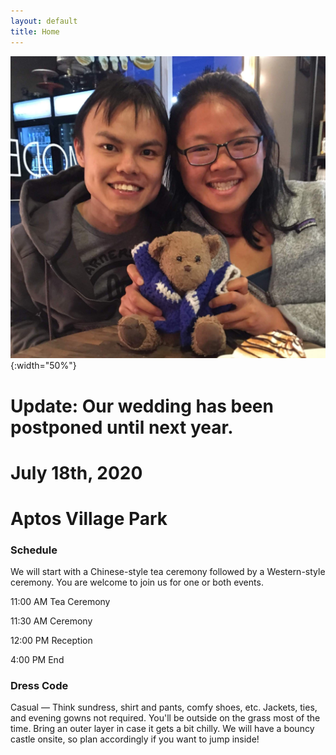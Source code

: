 ```yaml
---
layout: default
title: Home
---
```

![Jean and JJ](images/about_us.jpg){:width="50%"}

# Update: Our wedding has been postponed until next year.

# July 18th, 2020
# Aptos Village Park

### Schedule

We will start with a Chinese-style tea ceremony followed by a Western-style ceremony.
You are welcome to join us for one or both events.

11:00 AM Tea Ceremony

11:30 AM Ceremony

12:00 PM Reception

4:00 PM End

### Dress Code
Casual — Think sundress, shirt and pants, comfy shoes, etc. Jackets, ties, and evening gowns not required.
You'll be outside on the grass most of the time.
Bring an outer layer in case it gets a bit chilly.
We will have a bouncy castle onsite, so plan accordingly if you want to jump inside!

